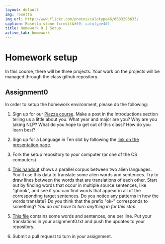 ```yaml
---
layout: default
img: rosetta
img_url: http://www.flickr.com/photos/calotype46/6683293633/
caption: Rosetta stone (credit&#59; calotype46)
title: Homework 0 | Setup
active_tab: homework
---
```


Homework setup
=============================================================

In this course, there will be three projects. Your work on the
projects will be managed through the class github repository.

## Assignment0

In order to setup the homework environment, please do the following:

1. Sign up for our
   [Piazza course](http://www.piazza.com/hmc/spring2015/cs159). Make a
   post in the Introductions section telling us a little about
   you. What year and major are you? Why are you taking NLP? What do
   you hope to get out of this class? How do you learn best?

2. Sign up for a Language in Ten slot by following the
   [link on the presentation page](lin10.html).

2. Fork the setup repository to your computer (or one of the CS computers)

3. [This handout](handout1.pdf) shows a parallel corpus
between two alien languages. You'll use this data to translate some
alien words and sentences. Try to draw lines between the words that are translations of each
other. Start out by finding words that occur in multiple source sentences,
like "ghirok", and see if you can find words that appear in all of the
corresponding target sentences. Do you notice any patterns in how the
words translate? Do you think that the prefix "ok-" corresponds to something?
*You do not have to turn anything in for this step.*

4. [This file](hw0_input.txt) contains some words and sentences,
one per line. Put your translations in your asignment0.txt and push
the updates to your repository.

5. Submit a pull request to turn in your assignment.

